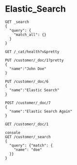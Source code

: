 # Elastic_Search

```
GET _search
{
  "query": {
    "match_all": {}
  }
}
```

```GET /_cat/health?v&pretty```

```
PUT /customer/_doc/1?pretty
{
  "name":"John Doe"
}
```

```
PUT /customer/_doc/6
{
  "name":"Elastic Search"
}

POST /customer/_doc/7
{
  "name":"Elastic Search Again"
}
```



```GET /customer/_doc/1```

```
console
GET /customer/_search
{
  "query": {"match": {
    "name": "doe"
  }}
}
```

